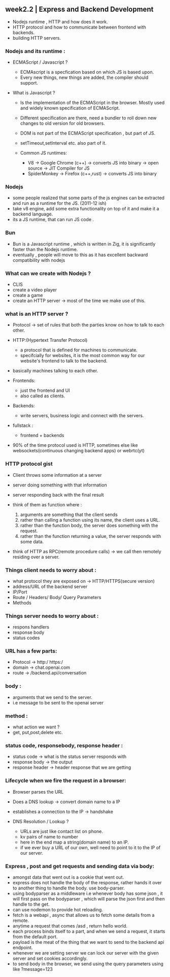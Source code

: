 ## week2.2 | Express and Backend Development

- Nodejs runtime , HTTP and how does it work.
- HTTP protocol and how to communicate between frontend with backends.
- building HTTP servers.

### Nodejs and its runtime :

- ECMAScript / Javascript ?

  - ECMAscript is a specfication based on which JS is based upon.
  - Every new things, new things are added, the compiler should support.

- What is Javascript ?

  - Is the implementation of the ECMAScript in the browser. Mostly used and widely known specification of ECMAScript.
  - Different specification are there, need a bundler to roll down new changes to old version for old browsers.
  - DOM is not part of the ECMAScript specification , but part of JS.
  - setTimeout,setInterval etc. also part of it.

  - Common JS runtimes:
    - V8 -> Google Chrome (c++) -> converts JS into binary -> open source -> JIT Compiler for JS
    - SpiderMonkey -> Firefox (c++,rust) -> converts JS into binary

### Nodejs

- some people realized that some parts of the js engines can be extracted and run as a runtime for the JS. (2011-12 ish)
- take v8 engine, add some extra functionality on top of it and make it a backend language.
- its a JS runtime, that can run JS code .

### Bun

- Bun is a Javascript runtime , which is written in Zig, it is significantly faster than the Nodejs runtime.
- eventually , people will move to this as it has excellent backward compatibility with nodejs

### What can we create with Nodejs ?

- CLIS
- create a video player
- create a game
- create an HTTP server -> most of the time we make use of this.

### what is an HTTP server ?

- Protocol -> set of rules that both the parties know on how to talk to each other.

- HTTP:(Hypertext Transfer Protocol)

  - a protocol that is defined for machines to communicate.
  - specifcially for websites, it is the most common way for our website's frontend to talk to the backend.

- basically machines talking to each other.

- Frontends:

  - just the frontend and UI
  - also called as clients.

- Backends:

  - write servers, business logic and connect with the servers.

- fullstack :

  - frontend + backends

- 90% of the time protocol used is HTTP, sometimes else like websockets(continuous changing backend apps) or webrtc(yt)

### HTTP protocol gist

- Client throws some information at a server
- server doing something with that information
- server responding back with the final result

- think of them as function where :

  1. arguments are something that the client sends
  2. rather than calling a function using its name, the client uses a URL.
  3. rather than the function body, the server does something with the request.
  4. rather than the function returning a value, the server responds with some data.

- think of HTTP as RPC(remote procedure calls) -> we call then remotely residing over a server.

### Things client needs to worry about :

- what protocol they are exposed on -> HTTP/HTTPS(secure version)
- address/URL of the backend server
- IP/Port
- Route / Headers/ Body/ Query Parameters
- Methods

### Things server needs to worry about :

- respons handlers
- response body
- status codes

### URL has a few parts:

- Protocol -> http:/ https:/
- domain -> chat.openai.com
- route -> /backend.api/conversation

### body :

- arguments that we send to the server.
- i.e message to be sent to the openai server

### method :

- what action we want ?
- get, put,post,delete etc.

### status code, responsebody, response header :

- status code -> what is the status server responds with
- response body -> the output
- response header -> header response that we are getting

### Lifecycle when we fire the request in a browser:

- Browser parses the URL
- Does a DNS lookup -> convert domain name to a IP
- establishes a connection to the IP -> handshake

- DNS Resolution / Lookup ?
  - URLs are just like contact list on phone.
  - kv pairs of name to number
  - here in the end map a string(domain name) to an IP.
  - if we ever buy a URL of our own, well need to point to it to the IP of our server.

### Express , post and get requests and sending data via body:

- amongst data that went out is a cookie that went out.
- express does not handle the body of the response, rather hands it over to another thing to handle the body. use body-parser.
- using bodyparser as a middleware i.e whenever body has some json , it will first pass on the bodyparser , which will parse the json first and then handle to the get.
- can use nodemon to provide hot reloading.
- fetch is a webapi , async that allows us to fetch some details from a remote.
- anytime a request that comes /asd , return hello world.
- each process binds itself to a part, and when we send a request, it starts from the default port.
- payload is the meat of the thing that we want to send to the backend api endpoint.
- whenever we are setting server we can lock our server with the given server and set cookies accordingly.
- to send body in the browser, we send using the query parameters using like ?message=123
